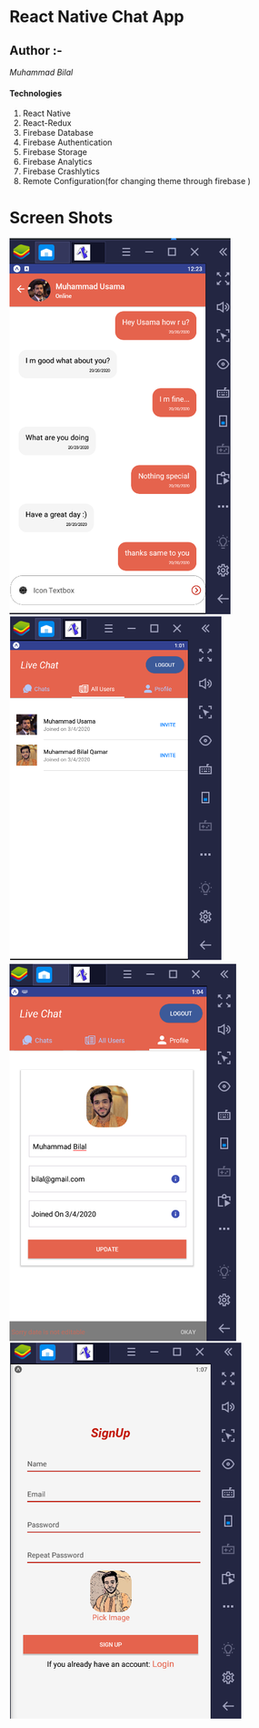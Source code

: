 # React Native Chat App
## Author :-
*Muhammad Bilal*
#### Technologies
1. React Native
2. React-Redux
3. Firebase Database
4. Firebase Authentication
5. Firebase Storage 
6. Firebase Analytics 
7. Firebase Crashlytics
8. Remote Configuration(for changing theme through firebase )

# Screen Shots

![](ScreenShots/chatHome.png) 
![](ScreenShots/renderUsers.png)
![](ScreenShots/profile.png)
![](ScreenShots/signUp.png)
